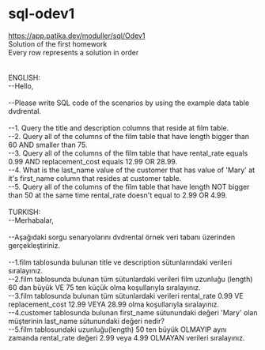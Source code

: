 # sql-odev1
https://app.patika.dev/moduller/sql/Odev1 <br>
Solution of the first homework <br>
Every row represents a solution in order
<br><br><br>
ENGLISH:<br>
--Hello,<br>
<br>
--Please write SQL code of the scenarios by using the example data table dvdrental.<br>
<br>
--1. Query the title and description columns that reside at film table.<br>
--2. Query all of the columns of the film table that have length bigger than 60 AND smaller than 75.<br>
--3. Query all of the columns of the film table that have rental_rate equals 0.99 AND replacement_cost equals 12.99 OR 28.99.<br>
--4. What is the last_name value of the customer that has value of 'Mary' at it's first_name column that resides at customer table.<br>
--5. Query all of the columns of the film table that have length NOT bigger than 50 at the same time rental_rate doesn't equal to 2.99 OR 4.99.<br>
<br>
TURKISH:<br>
--Merhabalar,<br>
<br>
--Aşağıdaki sorgu senaryolarını dvdrental örnek veri tabanı üzerinden gerçekleştiriniz.<br>
<br>
--1.film tablosunda bulunan title ve description sütunlarındaki verileri sıralayınız.<br>
--2.film tablosunda bulunan tüm sütunlardaki verileri film uzunluğu (length) 60 dan büyük VE 75 ten küçük olma koşullarıyla sıralayınız.<br>
--3.film tablosunda bulunan tüm sütunlardaki verileri rental_rate 0.99 VE replacement_cost 12.99 VEYA 28.99 olma koşullarıyla sıralayınız.<br>
--4.customer tablosunda bulunan first_name sütunundaki değeri 'Mary' olan müşterinin last_name sütunundaki değeri nedir?<br>
--5.film tablosundaki uzunluğu(length) 50 ten büyük OLMAYIP aynı zamanda rental_rate değeri 2.99 veya 4.99 OLMAYAN verileri sıralayınız.<br>

